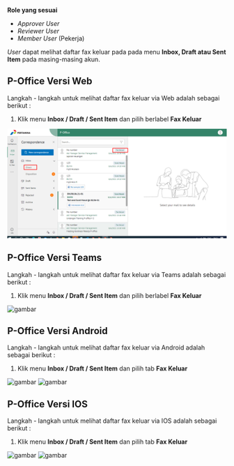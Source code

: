 **Role yang sesuai**

- *Approver User*
- *Reviewer User*
- *Member User* (Pekerja)

*User* dapat melihat daftar fax keluar pada pada menu **Inbox, Draft atau Sent Item** pada masing-masing akun. 

## **P-Office Versi Web**

Langkah - langkah untuk melihat daftar fax keluar via Web adalah sebagai berikut :

1. Klik menu **Inbox / Draft / Sent Item** dan pilih berlabel **Fax Keluar**

![gambar](FaxKeluar/FK_Web/02FK1.png)

## **P-Office Versi Teams**

Langkah - langkah untuk melihat daftar fax keluar via Teams adalah sebagai berikut :

1. Klik menu **Inbox / Draft / Sent Item** dan pilih berlabel **Fax Keluar**

![gambar](FaxKeluar/FK_Teams/FK01.png)

## **P-Office Versi Android**

Langkah - langkah untuk melihat daftar fax keluar via Android adalah sebagai berikut :

1. Klik menu **Inbox / Draft / Sent Item** dan pilih tab **Fax Keluar**

![gambar](FaxKeluar/FK_Android/DaftarFK/A01.jpg) ![gambar](FaxKeluar/FK_Android/DaftarFK/A02.jpg)

## **P-Office Versi IOS**

Langkah - langkah untuk melihat daftar fax keluar via IOS adalah sebagai berikut :

1. Klik menu **Inbox / Draft / Sent Item** dan pilih tab **Fax Keluar**

![gambar](FaxKeluar/FK_IOS/FK-1.1.png) ![gambar](FaxKeluar/FK_IOS/FK-1.2.png)